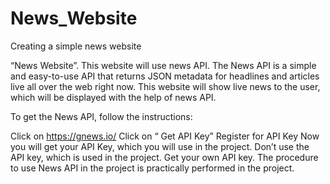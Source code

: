 # News_Website
Creating  a simple news website  


 “News Website”. This website will use news API. The News API is a simple and easy-to-use API that returns JSON metadata for headlines and articles live all over the web right now. This website will show live news to the user, which will be displayed with the help of news API.

To get the News API, follow the instructions:

Click on https://gnews.io/
Click on “ Get API Key”
Register for API Key
Now you will get your API Key, which you will use in the project. Don’t use the API key, which is used in the project. Get your own API key. The procedure to use News API in the project is practically performed in the project. 


 
